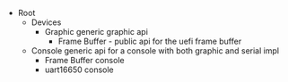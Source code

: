 - Root
    - Devices
        - Graphic generic graphic api
            - Frame Buffer - public api for the uefi frame buffer
    - Console generic api for a console with both graphic and serial impl
        - Frame Buffer console
        - uart16650 console
